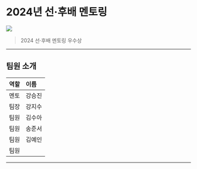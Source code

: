 # 2024년 선·후배 멘토링

<img src="https://img.shields.io/badge/C-A8B9CC?style=for-the-badge&logo=c&logoColor=white" />

> 2024 선·후배 멘토링 우수상

---

## 팀원 소개

| 역할 | 이름 | 
| :--- | :--- | 
| 멘토 | 강승진 | 
| 팀장 | 강지수 | 
| 팀원 | 김수아 |
| 팀원 | 송준서 | 
| 팀원 | 김예인 | 
| 팀원 |  | 

---

